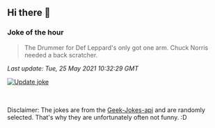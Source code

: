 ## Hi there 👋

### Joke of the hour
<!-- joke -->
>The Drummer for Def Leppard's only got one arm. Chuck Norris needed a back scratcher.
<!-- /joke -->

*Last update: Tue, 25 May 2021 10:32:29 GMT*

[![Update joke](https://github.com/nclskfm/nclskfm/actions/workflows/joke.yml/badge.svg)](https://github.com/nclskfm/nclskfm/actions/workflows/joke.yml)

<br><br>
Disclaimer: The jokes are from the [Geek-Jokes-api](https://github.com/sameerkumar18/geek-joke-api) and are randomly selected. That's why they are unfortunately often not funny. :D
